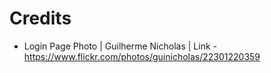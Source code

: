 # Credits

 * Login Page Photo | Guilherme Nicholas | Link - https://www.flickr.com/photos/guinicholas/22301220359